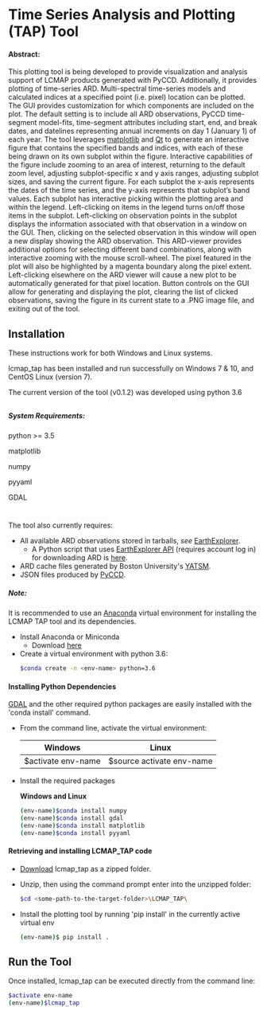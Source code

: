 # Time Series Analysis and Plotting (TAP) Tool

#### Abstract:

This plotting tool is being developed to provide visualization and
analysis support of LCMAP products generated with PyCCD.  Additionally, it provides 
plotting of time-series ARD.  Multi-spectral
time-series models and calculated indices at a specified point (i.e. pixel) location
can be plotted.  The GUI provides customization for which components are included
on the plot.  The default setting is to include all ARD observations, PyCCD time-segment
model-fits, time-segment attributes including start, end, and break
dates, and datelines representing annual increments on day 1 (January 1) of each
year.  The tool leverages [matplotlib](https://matplotlib.org/) and 
[Qt](https://www.qt.io/) to generate an interactive figure that contains the
specified bands and indices, with each of these being drawn on its
own subplot within the figure.   Interactive capabilities of the figure
include zooming to an area of interest, returning to the default
zoom level, adjusting subplot-specific x and y axis ranges, adjusting
subplot sizes, and saving the current figure.  For each subplot the
x-axis represents the dates of the time series, and the y-axis
represents that subplot’s band values.  Each subplot has interactive picking within the plotting area
and within the legend.  Left-clicking on items in the
legend turns on/off those items in the subplot.  Left-clicking on observation points
in the subplot displays the information associated with that
observation in a window on the GUI.  Then, clicking on the selected observation
in this window will open a new display showing the ARD observation.  This ARD-viewer
provides additional options for selecting different band combinations, along with interactive
zooming with the mouse scroll-wheel.  The pixel featured in the plot will also be
highlighted by a magenta boundary along the pixel extent.  Left-clicking elsewhere
on the ARD viewer will cause a new plot to be automatically generated for that 
pixel location.  Button controls on
the GUI allow for generating and displaying the plot, clearing the
list of clicked observations, saving the figure in its current state
to a .PNG image file, and exiting out of the tool.

## Installation
These instructions work for both Windows and Linux systems.

lcmap_tap has been installed and run successfully on Windows 7 & 10, and CentOS Linux (version 7).

The current version of the tool (v0.1.2) was developed using python 3.6

##

##### System Requirements:

python >= 3.5

matplotlib

numpy

pyyaml

GDAL
#

The tool also currently requires:

* All available ARD observations stored in tarballs, *see* [EarthExplorer](https://earthexplorer.usgs.gov/).
  *  A Python script that uses [EarthExplorer API](https://earthexplorer.usgs.gov/inventory/documentation) (requires account log in) for downloading ARD is [here](https://github.com/danzelenak-usgs/Landsat-ARD-Tools/blob/master/download_ard_edit.py).
* ARD cache files generated by Boston University's [YATSM](https://github.com/ceholden/yatsm).
* JSON files produced by [PyCCD](https://github.com/USGS-EROS/lcmap-pyccd).
      

##### Note:
It is recommended to use an [Anaconda](https://www.anaconda.com/) virtual environment for installing
the LCMAP TAP tool and its dependencies.


* Install Anaconda or Miniconda
  * Download [here](https://www.anaconda.com/download/)
* Create a virtual environment with python 3.6:
    ```bash
    $conda create -n <env-name> python=3.6
    ```
#### Installing Python Dependencies
[GDAL](http://www.gdal.org/index.html) and the other required python packages are easily installed with the 'conda install' command.

* From the command line, activate the virtual environment:
    
    Windows |Linux
    --------|-------
    $activate env-name |$source activate env-name
    
* Install the required packages

    **Windows and Linux**
    ```bash
    (env-name)$conda install numpy 
    (env-name)$conda install gdal 
    (env-name)$conda install matplotlib 
    (env-name)$conda install pyyaml
    ```

#### Retrieving and installing LCMAP_TAP code 

* [Download](https://github.com/USGS-EROS/lcmap-tap/archive/master.zip) lcmap_tap as a zipped folder.

* Unzip, then using the command prompt enter into the unzipped folder:
    ```bash
    $cd <some-path-to-the-target-folder>\LCMAP_TAP\
    ```
* Install the plotting tool by running 'pip install' in the currently active
virtual env
    ```bash
    (env-name)$ pip install .
    ```
## Run the Tool

Once installed, lcmap_tap can be executed directly from the command line:
```bash
$activate env-name
(env-name)$lcmap_tap
```


